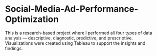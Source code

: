# Social-Media-Ad-Performance-Optimization
This is a research-based project where I performed all four types of data analysis — descriptive, diagnostic, predictive, and prescriptive. Visualizations were created using Tableau to support the insights and findings.
